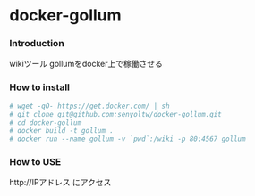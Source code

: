# docker-gollum

### Introduction
wikiツール gollumをdocker上で稼働させる

### How to install
```bash
# wget -qO- https://get.docker.com/ | sh
# git clone git@github.com:senyoltw/docker-gollum.git
# cd docker-gollum
# docker build -t gollum .
# docker run --name gollum -v `pwd`:/wiki -p 80:4567 gollum
```
### How to USE
http://IPアドレス にアクセス
